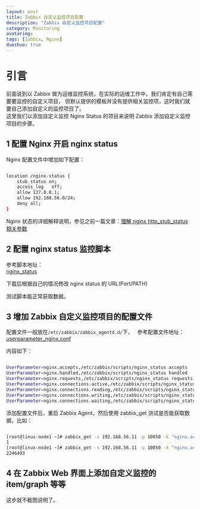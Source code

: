 ```yaml
---
layout: post
title: Zabbix 自定义监控项目配置
description: "Zabbix 自定义监控项目配置"
category: Monitoring
avatarimg: 
tags: [Zabbix, Nginx]
duoshuo: true
---
```


# 引言

前面说到以 Zabbix 做为运维监控系统，在实际的运维工作中，我们肯定有自己需要要监控的自定义项目， 
但默认提供的模板并没有提供相关监控项，这时我们就要自己添加自定义的监控项目了。  
这里我们以添加自定义监控 Nginx Status 的项目来说明 Zabbix 添加自定义监控项目的步骤。


## 1 配置 Nginx 开启 nginx status

Nginx 配置文件中增加如下配置：

```bash

location /nginx-status {
	stub_status on;
	access_log   off;
	allow 127.0.0.1;
	allow 192.168.56.0/24;
	deny all;
}	

```     

Nginx 状态的详细解释说明，参见之前一篇文章：[理解 nginx http_stub_status 相关参数](http://jaminzhang.github.io/nginx/understand-nginx-http-stub-status-parameters/)  


## 2 配置 nginx status 监控脚本

参考脚本地址：  
[nginx_status](https://github.com/itnihao/zabbix-book/blob/master/11-chapter/nginx_monitor/scripts/nginx_status)  

下载后根据自己的情况修改 nginx status 的 URL(Port/PATH)

测试脚本能正常获取数据。


## 3 增加 Zabbix 自定义监控项目的配置文件

配置文件一般放在`/etc/zabbix/zabbix_agentd.d/`下，  
参考配置文件地址：  
[userparameter_nginx.conf ](https://github.com/itnihao/zabbix-book/blob/master/11-chapter/nginx_monitor/zabbix_agentd.d/userparameter_nginx.conf)  

内容如下：

```bash

UserParameter=nginx.accepts,/etc/zabbix/scripts/nginx_status accepts
UserParameter=nginx.handled,/etc/zabbix/scripts/nginx_status handled
UserParameter=nginx.requests,/etc/zabbix/scripts/nginx_status requests
UserParameter=nginx.connections.active,/etc/zabbix/scripts/nginx_status active 
UserParameter=nginx.connections.reading,/etc/zabbix/scripts/nginx_status reading
UserParameter=nginx.connections.writing,/etc/zabbix/scripts/nginx_status writing
UserParameter=nginx.connections.waiting,/etc/zabbix/scripts/nginx_status waiting

```    

添加配置文件后，重启 Zabbix Agent，然后使用 zabbix_get 测试是否能获取数据，比如：

```bash

[root@linux-node1 ~]# zabbix_get -s 192.168.56.11 -p 10050 -k "nginx.active"
1
[root@linux-node1 ~]# zabbix_get -s 192.168.56.11 -p 10050 -k "nginx.accepts"
2246493

```    

## 4 在 Zabbix Web 界面上添加自定义监控的 item/graph 等等

这步就不截图说明了。
